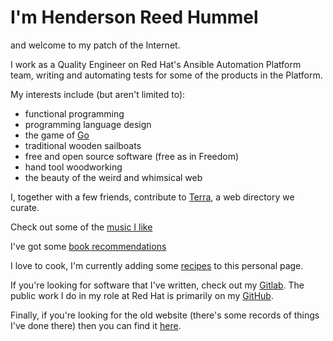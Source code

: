 # I'm Henderson Reed Hummel

and welcome to my patch of the Internet.

I work as a Quality Engineer on Red Hat's Ansible Automation Platform team, writing and automating tests for some of the products in the Platform.

My interests include (but aren't limited to):

* functional programming
* programming language design
* the game of [Go](https://en.wikipedia.org/wiki/Go_(game))
* traditional wooden sailboats
* free and open source software (free as in Freedom)
* hand tool woodworking
* the beauty of the weird and whimsical web

I, together with a few friends, contribute to [Terra](https://terra.finzdani.net), a web directory we curate.

Check out some of the [music I like](/pages/music.html)

I've got some [book recommendations](/pages/books.html)

I love to cook, I'm currently adding some [recipes](/pages/recipes/) to this personal page.

If you're looking for software that I've written, check out my [Gitlab](https://gitlab.com/hendersonreed). The public work I do in my role at Red Hat is primarily on my [GitHub](https://github.com/hendersonreed).

Finally, if you're looking for the old website (there's some records of things I've done there) then you can find it [here](/old-site/index.html).
